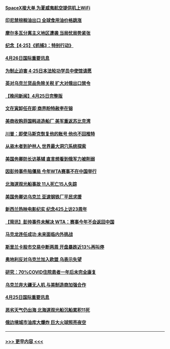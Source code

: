 #### [SpaceX接大单 为夏威夷航空提供机上WiFi](../pages/prog202/a103410416.md?t=04262151) 
#### [印尼禁棕榈油出口 全球食用油价格跳涨](../pages/prog202/a103410426.md?t=04262151) 
#### [摩尔多瓦分离主义地区遭袭 当局忧局势紧张](../pages/prog202/a103410430.md?t=04262151) 
#### [纪念【4·25】《抓捕3：特别行动》](../pages/prog202/a103410352.md?t=04262151) 
#### [4月26日国际重要讯息](../pages/prog202/a103410329.md?t=04262151) 
#### [为制止迫害 4·25日本法轮功学员中使馆请愿](../pages/prog202/a103410339.md?t=04262151) 
#### [英对乌克兰货品免除关税 扩大对俄出口禁令](../pages/prog202/a103410170.md?t=04262151) 
#### [【晚间新闻】4月25日完整版](../pages/prog202/a103410085.md?t=04262151) 
#### [文在寅卸任在即 商界盼特赦李在镕](../pages/prog202/a103410161.md?t=04262151) 
#### [美商收购菲国韩进造船厂 美军重返苏比克湾](../pages/prog202/a103410094.md?t=04262151) 
#### [川普：即使马斯克恢复他的账号 他也不回推特](../pages/prog202/a103410067.md?t=04262151) 
#### [从盗木者到护林人 世界最大洞穴系统探索](../pages/prog202/a103409942.md?t=04262151) 
#### [美国务卿防长访基辅 直言想看到俄军力被削弱](../pages/prog202/a103409981.md?t=04262151) 
#### [因彭帅事件陷僵局 今年WTA赛事不在中国举行](../pages/prog202/a103409908.md?t=04262151) 
#### [北海道观光船事故 11人死亡15人失踪](../pages/prog202/a103409647.md?t=04262151) 
#### [美国务卿访乌克兰 亚速钢铁厂平民求援](../pages/prog202/a103409683.md?t=04262151) 
#### [新西兰热映电影纪实 纪念425上访23周年](../pages/prog202/a103409599.md?t=04262151) 
#### [【简讯】彭帅事件未解决 WTA：赛事今年不会返回中国](../pages/prog202/a103409651.md?t=04262151) 
#### [马克龙连任成功 未来面临内外挑战](../pages/prog202/a103409730.md?t=04262151) 
#### [斯里兰卡股市交易中断两周 开盘暴跌近13%再叫停](../pages/prog202/a103409627.md?t=04262151) 
#### [奥地利反对乌克兰加入欧盟 乌表示失望](../pages/prog202/a103409479.md?t=04262151) 
#### [研究：70%COVID住院患者一年后未完全康复](../pages/prog202/a103409456.md?t=04262151) 
#### [乌克兰弃大疆无人机 与美制造商加强合作](../pages/prog202/a103409435.md?t=04262151) 
#### [4月25日国际重要讯息](../pages/prog202/a103409355.md?t=04262151) 
#### [恶劣天气仍出海 北海道观光船沉船累积11死](../pages/prog202/a103409303.md?t=04262151) 
#### [俄边境城市油库大爆炸 巨大火球照亮夜空](../pages/prog202/a103409294.md?t=04262151) 

----
#### [ >>> 更早内容 <<< ](../indexes/prog202-earlier.md)
